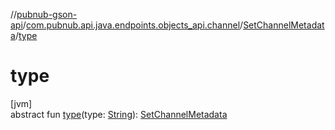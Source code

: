 //[pubnub-gson-api](../../../index.md)/[com.pubnub.api.java.endpoints.objects_api.channel](../index.md)/[SetChannelMetadata](index.md)/[type](type.md)

# type

[jvm]\
abstract fun [type](type.md)(type: [String](https://docs.oracle.com/javase/8/docs/api/java/lang/String.html)): [SetChannelMetadata](index.md)
